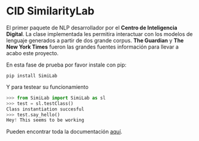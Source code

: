 # CID SimilarityLab

El primer paquete de NLP desarrollador por el **Centro de Inteligencia Digital**. La clase implementada les permitira interactuar con los modelos de lenguaje generados a partir de dos grande corpus. **The Guardian** y **The New York Times** fueron las grandes fuentes información para llevar a acabo este proyecto.

En esta fase de prueba por favor instale con pip:
```shell
pip install SimiLab
```
Y para testear su funcionamiento
```python
>>> from SimiLab import SimiLab as sl
>>> test = sl.testClass()
Class instantiation succesful
>>> test.say_hello()
Hey! This seems to be working
```

Pueden encontrar toda la documentación [aquí](https://cid-docs.readthedocs.io).
